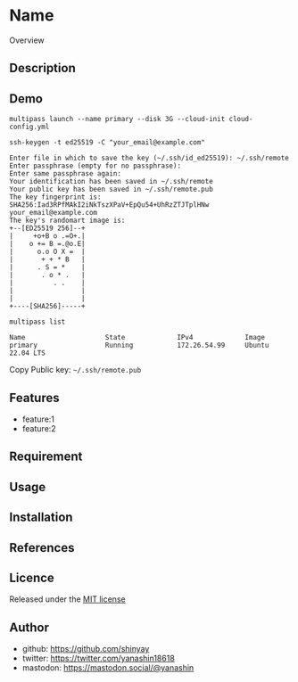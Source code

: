 # Name

Overview

## Description

## Demo

```shell
multipass launch --name primary --disk 3G --cloud-init cloud-config.yml
```

```shell
ssh-keygen -t ed25519 -C "your_email@example.com"
```

```shell
Enter file in which to save the key (~/.ssh/id_ed25519): ~/.ssh/remote
Enter passphrase (empty for no passphrase):
Enter same passphrase again:
Your identification has been saved in ~/.ssh/remote
Your public key has been saved in ~/.ssh/remote.pub
The key fingerprint is:
SHA256:Iad3RPfMAkI2iNkTszXPaV+EpQu54+UhRzZTJTplHNw your_email@example.com
The key's randomart image is:
+--[ED25519 256]--+
|     +o+B o .=O+.|
|    o += B =.@o.E|
|      o.o O X =  |
|       + + * B   |
|      . S = *    |
|       . o * .   |
|          . .    |
|                 |
|                 |
+----[SHA256]-----+
```

```shell
multipass list
```

```shell
Name                    State             IPv4             Image
primary                 Running           172.26.54.99     Ubuntu 22.04 LTS
```

Copy Public key: `~/.ssh/remote.pub`

## Features

- feature:1
- feature:2

## Requirement

## Usage

## Installation

## References

## Licence

Released under the [MIT license](https://gist.githubusercontent.com/shinyay/56e54ee4c0e22db8211e05e70a63247e/raw/34c6fdd50d54aa8e23560c296424aeb61599aa71/LICENSE)

## Author

- github: <https://github.com/shinyay>
- twitter: <https://twitter.com/yanashin18618>
- mastodon: <https://mastodon.social/@yanashin>
